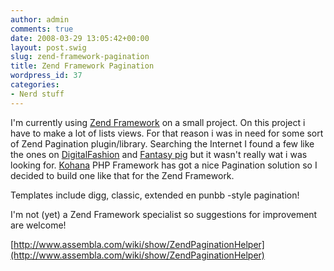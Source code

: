 ```yaml
---
author: admin
comments: true
date: 2008-03-29 13:05:42+00:00
layout: post.swig
slug: zend-framework-pagination
title: Zend Framework Pagination
wordpress_id: 37
categories:
- Nerd stuff
---
```


I'm currently using [Zend Framework](http://framework.zend.com) on a small project. On this project i have to make a lot of lists views. For that reason i was in need for some sort of Zend Pagination plugin/library. Searching the Internet I found a few like the ones on [DigitalFashion](http://fashion.hosmoz.net/post/2007/09/23/Zend-Framework-Pagination-third-strike) and [Fantasy pig](http://f-pig.blogspot.com/2007/10/try-zend-framework-vol6-simple-pager.html) but it wasn't really wat i was looking for. [Kohana](http://doc.kohanaphp.com/libraries/pagination#pagination_library) PHP Framework has got a nice Pagination solution so I decided to build one like that for the Zend Framework.

Templates include digg, classic, extended en punbb -style pagination!

I'm not (yet) a Zend Framework specialist so suggestions for improvement are welcome!

[http://www.assembla.com/wiki/show/ZendPaginationHelper](http://www.assembla.com/wiki/show/ZendPaginationHelper)
